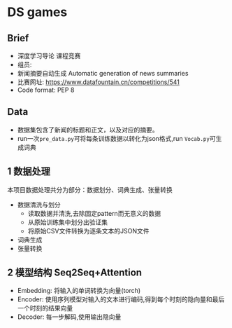 # DS games
## Brief

- 深度学习导论 课程竞赛
- 组员: 
- 新闻摘要自动生成 
Automatic generation of news summaries
- 比赛网址: https://www.datafountain.cn/competitions/541
- Code format: PEP 8
## Data

- 数据集包含了新闻的标题和正文，以及对应的摘要。
- run一次`pre_data.py`可将每条训练数据以转化为json格式,run `Vocab.py`可生成词典


## 1 数据处理
本项目数据处理共分为部分：数据划分、词典生成、张量转换
+ 数据清洗与划分
  + 读取数据并清洗,去除固定pattern而无意义的数据 
  + 从原始训练集中划分出验证集
  + 将原始CSV文件转换为逐条文本的JSON文件
+ 词典生成  
+ 张量转换  

## 2 模型结构 Seq2Seq+Attention

- Embedding: 将输入的单词转换为向量(torch)
- Encoder: 使用序列模型对输入的文本进行编码,得到每个时刻的隐向量和最后一个时刻的结果向量
- Decoder: 每一步解码,使用输出隐向量